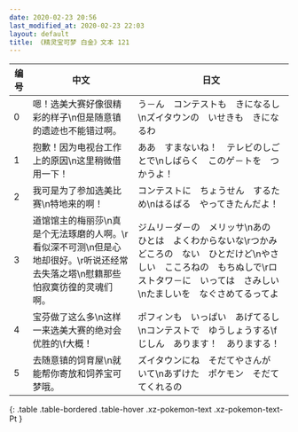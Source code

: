 ```yaml
---
date: 2020-02-23 20:56
last_modified_at: 2020-02-23 22:03
layout: default
title: 《精灵宝可梦 白金》文本 121
---
```

| 编号 | 中文 | 日文 |
| ---- | ---- | ---- |
| 0 | 嗯！选美大赛好像很精彩的样子\n但是随意镇的遗迹也不能错过啊。 | う－ん　コンテストも　きになるし\nズイタウンの　いせきも　きになるわ |
| 1 | 抱歉！因为电视台工作上的原因\n这里稍微借用一下！ | ああ　すまないね！　テレビのしごとで\nしばらく　このゲ－トを　つかうよ！ |
| 2 | 我可是为了参加选美比赛\n特地来的啊！ | コンテストに　ちょうせん　するため\nはるばる　やってきたんだよ！ |
| 3 | 道馆馆主的梅丽莎\n真是个无法琢磨的人啊。\r看似深不可测\n但是心地却很好。\r听说还经常去失落之塔\n慰籍那些怕寂寞彷徨的灵魂们啊。 | ジムリ－ダ－の　メリッサ\nあの　ひとは　よくわからないな\rつかみどころの　ない　ひとだけど\nやさしい　こころねの　もちぬしで\rロストタワ－に　いっては　さみしい\nたましいを　なぐさめてるってよ |
| 4 | 宝芬做了这么多\n这样一来选美大赛的绝对会优胜的\f大概！ | ポフィンも　いっぱい　あげてるし\nコンテストで　ゆうしょうする\fじしん　あります！　ありまする！ |
| 5 | 去随意镇的饲育屋\n就能帮你寄放和饲养宝可梦哦。 | ズイタウンにね　そだてやさんが　いて\nあずけた　ポケモン　そだててくれるの |
{: .table .table-bordered .table-hover .xz-pokemon-text .xz-pokemon-text-Pt }